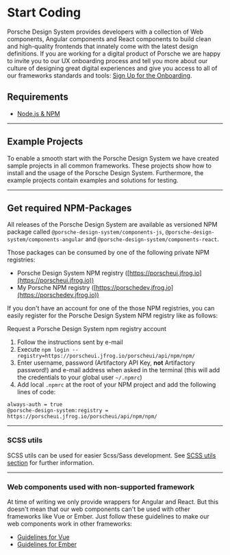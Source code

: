 # Start Coding

Porsche Design System provides developers with a collection of Web components, Angular components and React components to build clean and high-quality frontends that innately come with the latest design definitions. If you are working for a digital product of Porsche we are happy to invite you to our UX onboarding process and tell you more about our culture of designing great digital experiences and give you access to all of our frameworks standards and tools: [Sign Up for the Onboarding](https://ux.porsche.com/). 

## Requirements
* [Node.js & NPM](https://nodejs.org)

--- 

## Example Projects

To enable a smooth start with the Porsche Design System we have created sample projects in all common frameworks.
These projects show how to install and the usage of the Porsche Design System. Furthermore, the example projects contain examples and solutions for testing.

--- 

## Get required NPM-Packages

All releases of the Porsche Design System are available as versioned NPM package called `@porsche-design-system/components-js`, `@porsche-design-system/components-angular` and `@porsche-design-system/components-react`.

Those packages can be consumed by one of the following private NPM registries:
* Porsche Design System NPM registry ([https://porscheui.jfrog.io](https://porscheui.jfrog.io))
* My Porsche NPM registry ([https://porschedev.jfrog.io](https://porschedev.jfrog.io))

If you don't have an account for one of the those NPM registries, you can easily register for the Porsche Design System NPM registry like as follows:


<p-link target="_blank" href="http://eepurl.com/ghVSjH">Request a Porsche Design System npm registry account</p-link>

1. Follow the instructions sent by e-mail
1. Execute `npm login --registry=https://porscheui.jfrog.io/porscheui/api/npm/npm/`
1. Enter username, password (Artifactory API Key, __not__ Artifactory password!) and e-mail address when asked in the terminal (this will add the credentials to your global user `~/.npmrc`)
1. Add local `.npmrc` at the root of your NPM project and add the following lines of code:
``` 
always-auth = true
@porsche-design-system:registry = https://porscheui.jfrog.io/porscheui/api/npm/npm/
``` 
--- 

### SCSS utils

SCSS utils can be used for easier Scss/Sass development. See [SCSS utils section](#/scss-utils/introduction) for further information.

--- 

### Web components used with non-supported framework

At time of writing we only provide wrappers for Angular and React. But this doesn't mean that our web components can't be used with other frameworks like Vue or Ember. Just follow these guidelines to make our web components work in other frameworks:

- [Guidelines for Vue](https://stenciljs.com/docs/vue)
- [Guidelines for Ember](https://stenciljs.com/docs/ember)
